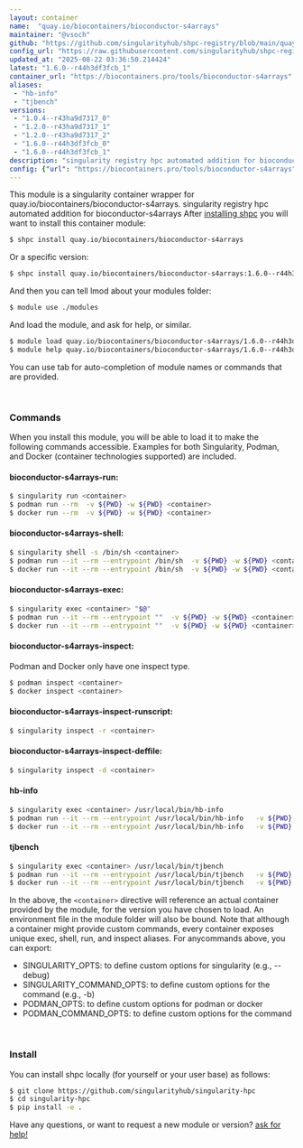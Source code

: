 ```yaml
---
layout: container
name:  "quay.io/biocontainers/bioconductor-s4arrays"
maintainer: "@vsoch"
github: "https://github.com/singularityhub/shpc-registry/blob/main/quay.io/biocontainers/bioconductor-s4arrays/container.yaml"
config_url: "https://raw.githubusercontent.com/singularityhub/shpc-registry/main/quay.io/biocontainers/bioconductor-s4arrays/container.yaml"
updated_at: "2025-08-22 03:36:50.214424"
latest: "1.6.0--r44h3df3fcb_1"
container_url: "https://biocontainers.pro/tools/bioconductor-s4arrays"
aliases:
 - "hb-info"
 - "tjbench"
versions:
 - "1.0.4--r43ha9d7317_0"
 - "1.2.0--r43ha9d7317_1"
 - "1.2.0--r43ha9d7317_2"
 - "1.6.0--r44h3df3fcb_0"
 - "1.6.0--r44h3df3fcb_1"
description: "singularity registry hpc automated addition for bioconductor-s4arrays"
config: {"url": "https://biocontainers.pro/tools/bioconductor-s4arrays", "maintainer": "@vsoch", "description": "singularity registry hpc automated addition for bioconductor-s4arrays", "latest": {"1.6.0--r44h3df3fcb_1": "sha256:4432cb22aa585668d6b922c36c0e13ee78b69c8a9c223874bb84a75dce811b24"}, "tags": {"1.0.4--r43ha9d7317_0": "sha256:8096e69c943cbc155a07a81147c594ead505e519acfe178913f35b0ba82a03ac", "1.2.0--r43ha9d7317_1": "sha256:387959d5c22569054022cb7366871f59624d23c42c0f11e80d4eb6b14b9a587d", "1.2.0--r43ha9d7317_2": "sha256:6c912d254720823c28c66603485aed1ca25c5a096322c39d13306e649f56264f", "1.6.0--r44h3df3fcb_0": "sha256:a0110d258bee935658a9d378b127643883bbcab355979ad585677225494eef97", "1.6.0--r44h3df3fcb_1": "sha256:4432cb22aa585668d6b922c36c0e13ee78b69c8a9c223874bb84a75dce811b24"}, "docker": "quay.io/biocontainers/bioconductor-s4arrays", "aliases": {"hb-info": "/usr/local/bin/hb-info", "tjbench": "/usr/local/bin/tjbench"}}
---
```


This module is a singularity container wrapper for quay.io/biocontainers/bioconductor-s4arrays.
singularity registry hpc automated addition for bioconductor-s4arrays
After [installing shpc](#install) you will want to install this container module:


```bash
$ shpc install quay.io/biocontainers/bioconductor-s4arrays
```

Or a specific version:

```bash
$ shpc install quay.io/biocontainers/bioconductor-s4arrays:1.6.0--r44h3df3fcb_1
```

And then you can tell lmod about your modules folder:

```bash
$ module use ./modules
```

And load the module, and ask for help, or similar.

```bash
$ module load quay.io/biocontainers/bioconductor-s4arrays/1.6.0--r44h3df3fcb_1
$ module help quay.io/biocontainers/bioconductor-s4arrays/1.6.0--r44h3df3fcb_1
```

You can use tab for auto-completion of module names or commands that are provided.

<br>

### Commands

When you install this module, you will be able to load it to make the following commands accessible.
Examples for both Singularity, Podman, and Docker (container technologies supported) are included.

#### bioconductor-s4arrays-run:

```bash
$ singularity run <container>
$ podman run --rm  -v ${PWD} -w ${PWD} <container>
$ docker run --rm  -v ${PWD} -w ${PWD} <container>
```

#### bioconductor-s4arrays-shell:

```bash
$ singularity shell -s /bin/sh <container>
$ podman run --it --rm --entrypoint /bin/sh  -v ${PWD} -w ${PWD} <container>
$ docker run --it --rm --entrypoint /bin/sh  -v ${PWD} -w ${PWD} <container>
```

#### bioconductor-s4arrays-exec:

```bash
$ singularity exec <container> "$@"
$ podman run --it --rm --entrypoint ""  -v ${PWD} -w ${PWD} <container> "$@"
$ docker run --it --rm --entrypoint ""  -v ${PWD} -w ${PWD} <container> "$@"
```

#### bioconductor-s4arrays-inspect:

Podman and Docker only have one inspect type.

```bash
$ podman inspect <container>
$ docker inspect <container>
```

#### bioconductor-s4arrays-inspect-runscript:

```bash
$ singularity inspect -r <container>
```

#### bioconductor-s4arrays-inspect-deffile:

```bash
$ singularity inspect -d <container>
```


#### hb-info

```bash
$ singularity exec <container> /usr/local/bin/hb-info
$ podman run --it --rm --entrypoint /usr/local/bin/hb-info   -v ${PWD} -w ${PWD} <container> -c " $@"
$ docker run --it --rm --entrypoint /usr/local/bin/hb-info   -v ${PWD} -w ${PWD} <container> -c " $@"
```


#### tjbench

```bash
$ singularity exec <container> /usr/local/bin/tjbench
$ podman run --it --rm --entrypoint /usr/local/bin/tjbench   -v ${PWD} -w ${PWD} <container> -c " $@"
$ docker run --it --rm --entrypoint /usr/local/bin/tjbench   -v ${PWD} -w ${PWD} <container> -c " $@"
```



In the above, the `<container>` directive will reference an actual container provided
by the module, for the version you have chosen to load. An environment file in the
module folder will also be bound. Note that although a container
might provide custom commands, every container exposes unique exec, shell, run, and
inspect aliases. For anycommands above, you can export:

 - SINGULARITY_OPTS: to define custom options for singularity (e.g., --debug)
 - SINGULARITY_COMMAND_OPTS: to define custom options for the command (e.g., -b)
 - PODMAN_OPTS: to define custom options for podman or docker
 - PODMAN_COMMAND_OPTS: to define custom options for the command

<br>

### Install

You can install shpc locally (for yourself or your user base) as follows:

```bash
$ git clone https://github.com/singularityhub/singularity-hpc
$ cd singularity-hpc
$ pip install -e .
```

Have any questions, or want to request a new module or version? [ask for help!](https://github.com/singularityhub/singularity-hpc/issues)